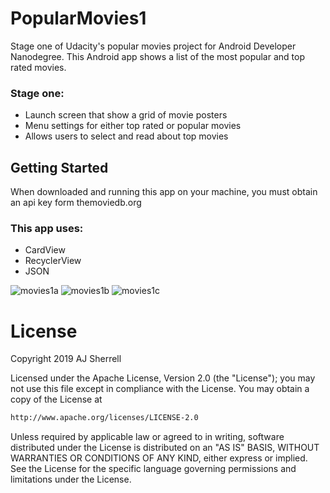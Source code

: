# PopularMovies1
Stage one of Udacity's popular movies project for Android Developer Nanodegree. This Android app shows a list of the most popular and top rated movies.

### Stage one: 
- Launch screen that show a grid of movie posters
- Menu settings for either top rated or popular movies
- Allows users to select and read about top movies

## Getting Started
When downloaded and running this app on your machine, you must obtain an api key form themoviedb.org

### This app uses:
- CardView
- RecyclerView
- JSON

![movies1a](https://user-images.githubusercontent.com/16841620/50803696-badf7580-12b8-11e9-808d-70cb4d6bcc3b.png)
![movies1b](https://user-images.githubusercontent.com/16841620/50803698-bfa42980-12b8-11e9-827c-6b5bdb511ecb.png)
![movies1c](https://user-images.githubusercontent.com/16841620/50803701-c2068380-12b8-11e9-844d-46b9ff4906ce.png)

# License
Copyright 2019 AJ Sherrell

Licensed under the Apache License, Version 2.0 (the "License"); you may not use this file except in 
compliance with the License. You may obtain a copy of the License at

```bash
http://www.apache.org/licenses/LICENSE-2.0
```

Unless required by applicable law or agreed to in writing, software distributed under the License is
distributed on an "AS IS" BASIS, WITHOUT WARRANTIES OR CONDITIONS OF ANY KIND, either express or implied.
See the License for the specific language governing permissions and limitations under the License.
